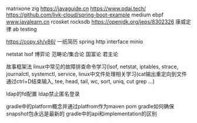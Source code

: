 matrixone
zig
https://javaguide.cn
https://www.pdai.tech/
https://github.com/livk-cloud/spring-boot-example
medium
ebpf
www.javalearn.cn
rcosket
rocksdb
https://openjdk.org/jeps/8302326
康威定律
ab testing

https://copy.sh/v86/
一纸简历
spring http interface
minio


netstat
lsof
博弈论
范畴论/集合论
国富论 君主论

故事框架法
linux中常见的故障排查命令学习(lsof, netstat, iptables, strace, journalctl, systemctl, service, 
linux中文件处理相关学习(cat输出重定向到文件通过ctrl+D结束输入, tee, head, tail, wc, sort, uniq, cut grep ...)

ldap的fd配置
ldap禁止匿名登录

gradle中的platform概念并通过platfrom作为maven pom
gradle如何确保snapshot包永远是最新的
gradle中的api和implementation的区别
